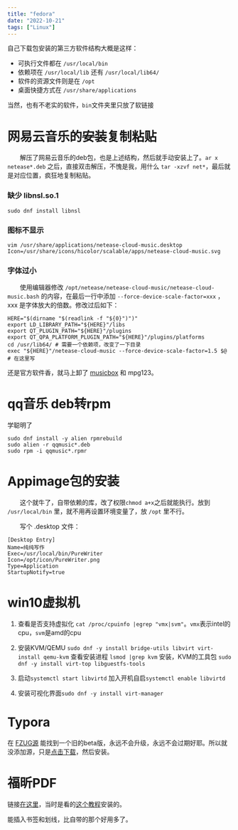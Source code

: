 ```yaml
---
title: "fedora"
date: "2022-10-21"
tags: ["Linux"]
---
```


自己下载包安装的第三方软件结构大概是这样：

- 可执行文件都在 `/usr/local/bin`
- 依赖项在 `/usr/local/lib` 还有 `/usr/local/lib64/`
- 软件的资源文件则是在 `/opt`
- 桌面快捷方式在 `/usr/share/applications`

当然，也有不老实的软件，`bin`文件夹里只放了软链接

# 网易云音乐的~~安装~~复制粘贴

　　解压了网易云音乐的deb包，也是上述结构，然后就手动安装上了。`ar x netease*.deb` 之后，直接双击解压，不愧是我，用什么 `tar -xzvf net*`，最后就是对应位置，疯狂地复制粘贴。

### 缺少 libnsl.so.1

`sudo dnf install libnsl`

### 图标不显示

```shell
vim /usr/share/applications/netease-cloud-music.desktop
Icon=/usr/share/icons/hicolor/scalable/apps/netease-cloud-music.svg
```

### 字体过小

　　使用编辑器修改 `/opt/netease/netease-cloud-music/netease-cloud-music.bash` 的内容，在最后一行中添加 `--force-device-scale-factor=xxx` ，xxx 是字体放大的倍数。修改过后如下：

```shell
HERE="$(dirname "$(readlink -f "${0}")")"
export LD_LIBRARY_PATH="${HERE}"/libs
export QT_PLUGIN_PATH="${HERE}"/plugins 
export QT_QPA_PLATFORM_PLUGIN_PATH="${HERE}"/plugins/platforms
cd /usr/lib64/ # 需要一个依赖项，改变了一下目录
exec "${HERE}"/netease-cloud-music --force-device-scale-factor=1.5 $@ # 在这里写
```

还是官方软件香，就马上卸了 [musicbox](https://github.com/darknessomi/musicbox) 和 mpg123。

# qq音乐 deb转rpm

学聪明了

```
sudo dnf install -y alien rpmrebuild
sudo alien -r qqmusic*.deb
sudo rpm -i qqmusic*.rpmr
```

# Appimage包的安装

　　这个就牛了，自带依赖的库，改了权限`chmod a+x`之后就能执行。放到 `/usr/local/bin` 里，就不用再设置环境变量了，放 `/opt` 里不行。

　　写个 .desktop 文件：

```.desktop
[Desktop Entry]
Name=纯纯写作
Exec=/usr/local/bin/PureWriter
Icon=/opt/icon/PureWriter.png
Type=Application
StartupNotify=true
```

# win10虚拟机

1. 查看是否支持虚拟化
`cat /proc/cpuinfo |egrep "vmx|svm"`。`vmx`表示intel的cpu，`svm`是amd的cpu
2. 安装KVM/QEMU
`sudo dnf -y install bridge-utils libvirt virt-install qemu-kvm`
	查看安装进程
`lsmod |grep kvm`
	安装，KVM的工具包
`sudo dnf -y install virt-top libguestfs-tools`
3. 启动`systemctl start libvirtd`
加入开机自启`systemctl enable libvirtd`

4. 安装可视化界面`sudo dnf -y install virt-manager`

# Typora

在 [FZUG源](https://mirrors.tuna.tsinghua.edu.cn/fzug/free/36/x86_64/) 能找到一个旧的beta版，永远不会升级，永远不会过期好耶。所以就没添加源，只是[点击下载](https://mirrors.tuna.tsinghua.edu.cn/fzug/free/36/x86_64/typora-0.10.11-1.fc36.x86_64.rpm)，然后安装。

# 福昕PDF

链接[在这里](https://www.foxit.com/)，当时是看的[这个教程](https://www.linuxcapable.com/how-to-install-foxit-pdf-reader-on-fedora-34-35/)安装的。

能插入书签和划线，比自带的那个好用多了。
